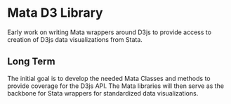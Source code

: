 # Mata D3 Library
Early work on writing Mata wrappers around D3js to provide access to creation of D3js data visualizations from Stata.


## Long Term
The initial goal is to develop the needed Mata Classes and methods to provide coverage for the D3js API.  The Mata libraries will then serve as the backbone for Stata wrappers for standardized data visualizations.







